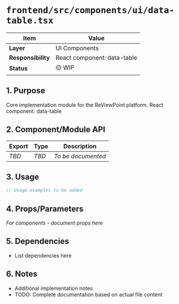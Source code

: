 # `frontend/src/components/ui/data-table.tsx`

| Item               | Value                                                              |
| ------------------ | ------------------------------------------------------------------ |
| **Layer**          | UI Components                                                           |
| **Responsibility** | React component: data-table                                                   |
| **Status**         | 🟡 WIP                                                            |

## 1. Purpose

Core implementation module for the ReViewPoint platform. React component: data-table

## 2. Component/Module API

| Export       | Type     | Description            |
| ------------ | -------- | ---------------------- |
| *TBD*        | *TBD*    | *To be documented*     |

## 3. Usage

```typescript
// Usage examples to be added
```

## 4. Props/Parameters

*For components - document props here*

## 5. Dependencies

- List dependencies here

## 6. Notes

- Additional implementation notes
- TODO: Complete documentation based on actual file content
